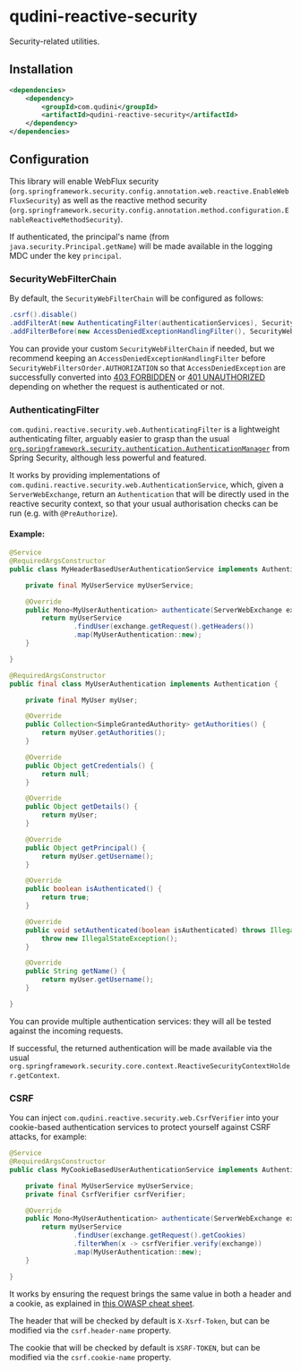 # qudini-reactive-security

Security-related utilities.

## Installation

```xml
<dependencies>
    <dependency>
        <groupId>com.qudini</groupId>
        <artifactId>qudini-reactive-security</artifactId>
    </dependency>
</dependencies>
```

## Configuration

This library will enable WebFlux security (`org.springframework.security.config.annotation.web.reactive.EnableWebFluxSecurity`) as well as the reactive method security (`org.springframework.security.config.annotation.method.configuration.EnableReactiveMethodSecurity`).

If authenticated, the principal's name (from `java.security.Principal.getName`) will be made available in the logging MDC under the key `principal`.

### SecurityWebFilterChain

By default, the `SecurityWebFilterChain` will be configured as follows:

```java
.csrf().disable()
.addFilterAt(new AuthenticatingFilter(authenticationServices), SecurityWebFiltersOrder.AUTHENTICATION)
.addFilterBefore(new AccessDeniedExceptionHandlingFilter(), SecurityWebFiltersOrder.AUTHORIZATION)
```

You can provide your custom `SecurityWebFilterChain` if needed, but we recommend keeping an `AccessDeniedExceptionHandlingFilter` before `SecurityWebFiltersOrder.AUTHORIZATION` so that `AccessDeniedException` are successfully converted into [403 FORBIDDEN](https://developer.mozilla.org/en-US/docs/Web/HTTP/Status/403) or [401 UNAUTHORIZED](https://developer.mozilla.org/en-US/docs/Web/HTTP/Status/401) depending on whether the request is authenticated or not.

### AuthenticatingFilter

`com.qudini.reactive.security.web.AuthenticatingFilter` is a lightweight authenticating filter, arguably easier to grasp than the usual [`org.springframework.security.authentication.AuthenticationManager`](https://spring.io/guides/topicals/spring-security-architecture) from Spring Security, although less powerful and featured.

It works by providing implementations of `com.qudini.reactive.security.web.AuthenticationService`, which, given a `ServerWebExchange`, return an `Authentication` that will be directly used in the reactive security context, so that your usual authorisation checks can be run (e.g. with `@PreAuthorize`).

#### Example:

```java
@Service
@RequiredArgsConstructor
public class MyHeaderBasedUserAuthenticationService implements AuthenticationService<MyUserAuthentication> {

    private final MyUserService myUserService;

    @Override
    public Mono<MyUserAuthentication> authenticate(ServerWebExchange exchange) {
        return myUserService
                .findUser(exchange.getRequest().getHeaders())
                .map(MyUserAuthentication::new);
    }

}
```

```java
@RequiredArgsConstructor
public final class MyUserAuthentication implements Authentication {

    private final MyUser myUser;

    @Override
    public Collection<SimpleGrantedAuthority> getAuthorities() {
        return myUser.getAuthorities();
    }

    @Override
    public Object getCredentials() {
        return null;
    }

    @Override
    public Object getDetails() {
        return myUser;
    }

    @Override
    public Object getPrincipal() {
        return myUser.getUsername();
    }

    @Override
    public boolean isAuthenticated() {
        return true;
    }

    @Override
    public void setAuthenticated(boolean isAuthenticated) throws IllegalArgumentException {
        throw new IllegalStateException();
    }

    @Override
    public String getName() {
        return myUser.getUsername();
    }

}
```

You can provide multiple authentication services: they will all be tested against the incoming requests.

If successful, the returned authentication will be made available via the usual `org.springframework.security.core.context.ReactiveSecurityContextHolder.getContext`.

### CSRF

You can inject `com.qudini.reactive.security.web.CsrfVerifier` into your cookie-based authentication services to protect yourself against CSRF attacks, for example:

```java
@Service
@RequiredArgsConstructor
public class MyCookieBasedUserAuthenticationService implements AuthenticationService<MyUserAuthentication> {

    private final MyUserService myUserService;
    private final CsrfVerifier csrfVerifier;

    @Override
    public Mono<MyUserAuthentication> authenticate(ServerWebExchange exchange) {
        return myUserService
                .findUser(exchange.getRequest().getCookies)
                .filterWhen(x -> csrfVerifier.verify(exchange))
                .map(MyUserAuthentication::new);
    }

}
```

It works by ensuring the request brings the same value in both a header and a cookie, as explained in [this OWASP cheat sheet](https://cheatsheetseries.owasp.org/cheatsheets/Cross-Site_Request_Forgery_Prevention_Cheat_Sheet.html#double-submit-cookie).

The header that will be checked by default is `X-Xsrf-Token`, but can be modified via the `csrf.header-name` property.

The cookie that will be checked  by default is `XSRF-TOKEN`, but can be modified via the `csrf.cookie-name` property.
